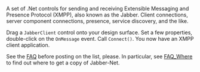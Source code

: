 A set of .Net controls for sending and receiving Extensible Messaging and Presence Protocol (XMPP), also known as the Jabber.  Client connections, server component connections, presence, service discovery, and the like.

Drag a `JabberClient` control onto your design surface.  Set a few properties, double-click on the `OnMessage` event.  Call `Connect()`.  You now have an XMPP client application.

See the [FAQ](FAQ.md) before posting on the list, please.  In particular, see [FAQ\_Where](FAQ_Where.md) to find out where to get a copy of Jabber-Net.